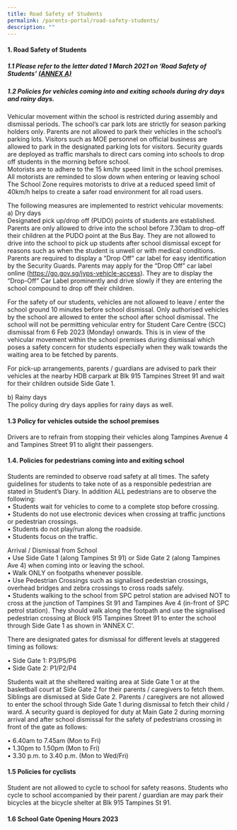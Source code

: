 ```yaml
---
title: Road Safety of Students
permalink: /parents-portal/road-safety-students/
description: ""
---
```

#### 1. Road Safety of Students 

##### 1.1 Please refer to the letter dated 1 March 2021 on ‘Road Safety of Students’ [(ANNEX A)](/files/annex%20a%20_letter%20to%20parents_road%20safety.pdf)

##### 1.2 Policies for vehicles coming into and exiting schools during dry days and rainy days.
Vehicular movement within the school is restricted during assembly and dismissal periods. The school’s car park lots are strictly for season parking holders only. Parents are not allowed to park their vehicles in the school’s parking lots. Visitors such as MOE personnel on official business are allowed to park in the designated parking lots for visitors. Security guards are deployed as traffic marshals to direct cars coming into schools to drop off students in the morning before school. <br>
Motorists are to adhere to the 15 km/hr speed limit in the school premises. All motorists are reminded to slow down when entering or leaving school  The School Zone  requires motorists to drive at a reduced speed limit of 40km/h helps to create a safer road environment for all road users.   

The following measures are implemented to restrict vehicular movements: <br>
a)	Dry days <br>
Designated pick up/drop off (PUDO) points of students are established.  Parents are only allowed to drive into the school before 7.30am to drop-off their children at the PUDO point at the Bus Bay. They are not allowed to drive into the school to pick up students after school dismissal except for reasons such as when the student is unwell or with medical conditions. Parents are required to display a “Drop Off” car label for easy identification by the Security Guards. Parents may apply for the “Drop Off” car label online (https://go.gov.sg/jyps-vehicle-access). They are to display the “Drop-Off” Car Label prominently and drive slowly if they are entering the school compound to drop off their children. <br>

For the safety of our students, vehicles are not allowed to leave / enter the 
school ground 10 minutes before school dismissal. Only authorised vehicles by the school are allowed to enter the school after school dismissal.  The school will not be permitting vehicular entry for Student Care Centre (SCC) dismissal from 6 Feb 2023 (Monday) onwards.  This is in view of the vehicular movement within the school premises during dismissal which poses a safety concern for students especially when they walk towards the waiting area to be fetched by parents.

For pick-up arrangements, parents / guardians are advised to park their vehicles at the nearby HDB carpark at Blk 915 Tampines Street 91 and wait for their children outside Side Gate 1.

b) Rainy days<br>
The policy during dry days applies for rainy days as well. 

#### 1.3 Policy for vehicles outside the school premises

Drivers are to refrain from stopping their vehicles along Tampines Avenue 4 and Tampines Street 91 to alight their passengers. 


#### 1.4. Policies for pedestrians coming into and exiting school

Students are reminded to observe road safety at all times. The safety guidelines for students to take note of as a responsible pedestrian are stated in Student’s Diary. In addition ALL pedestrians are to observe the following:<br>
•	Students wait for vehicles to come to a complete stop before crossing. <br>
•	Students do not use electronic devices when crossing at traffic junctions or pedestrian crossings. <br>
•	Students do not play/run along the roadside. <br>
•	Students focus on the traffic. 

Arrival / Dismissal from School<br>
•	Use Side Gate 1 (along Tampines St 91) or Side Gate 2 (along Tampines Ave 4) when coming into or leaving the school.<br>
•	Walk ONLY on footpaths whenever possible.<br>
•	Use Pedestrian Crossings such as signalised pedestrian crossings, overhead bridges and zebra crossings to cross roads safely.<br>
•	Students walking to the school from SPC petrol station are advised NOT to cross at the junction of Tampines St 91 and Tampines Ave 4 (in-front of SPC petrol station).  They should walk along the footpath and use the signalised pedestrian crossing at Block 915 Tampines Street 91 to enter the school through Side Gate 1 as shown in ‘ANNEX C’.


There are designated gates for dismissal for different levels at staggered timing as follows:

•	Side Gate 1: P3/P5/P6<br>
•	Side Gate 2: P1/P2/P4

Students wait at the sheltered waiting area at Side Gate 1 or at the basketball court at Side Gate 2 for their parents / caregivers to fetch them.  Siblings are dismissed at Side Gate 2.  Parents / caregivers are not allowed to enter the school through Side Gate 1 during dismissal to fetch their child / ward.  A security guard is deployed for duty at Main Gate 2 during morning arrival and after school dismissal for the safety of pedestrians crossing in front of the gate as follows:

•	6.40am to 7.45am (Mon to Fri) <br>
•	1.30pm to 1.50pm (Mon to Fri)<br>
•	3.30 p.m. to 3.40 p.m. (Mon to Wed/Fri)

#### 1.5 Policies for cyclists 

Student are not allowed to cycle to school for safety reasons.  Students who cycle to school accompanied by their parent / guardian are may park their bicycles at the bicycle shelter at Blk 915 Tampines St 91.

#### 1.6 School Gate Opening Hours 2023